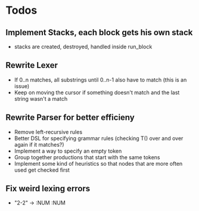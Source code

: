 # Todos

## Implement Stacks, each block gets his own stack
  - stacks are created, destroyed, handled inside run_block

## Rewrite Lexer
  - If 0..n matches, all substrings until 0..n-1 also have to match (this is an issue)
  - Keep on moving the cursor if something doesn't match and the last string wasn't a match

## Rewrite Parser for better efficieny
  - Remove left-recursive rules
  - Better DSL for specifying grammar rules (checking T() over and over again if it matches?)
  - Implement a way to specify an empty token
  - Group together productions that start with the same tokens
  - Implement some kind of heuristics so that nodes that are more often used get checked first

## Fix weird lexing errors
  - "2-2" -> :NUM :NUM
